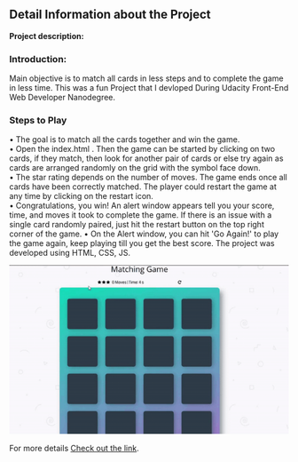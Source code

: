 ## Detail Information about the Project

**Project description:** 
  
 ### Introduction: 
 
 Main objective is to match all cards in less steps and to complete the game in less time. This was a fun Project that I devloped During Udacity Front-End Web Developer Nanodegree. 


### Steps to Play 
• The goal is to match all the cards together and win the game.    
• Open the index.html . Then the game can be started by clicking on two cards, if they match, then look for another pair of cards or else try again as cards are arranged randomly on the grid with the symbol face down.    
• The star rating depends on the number of moves. The game ends once all cards have been correctly matched. The player could restart   the game at any time by clicking on the restart icon.    
• Congratulations, you win! An alert window appears tell you your score, time, and moves it took to complete the game. If there is            an issue with a single card randomly paired, just hit the restart button on the top right corner of the game.
• On the Alert window, you can hit 'Go Again!' to play the game again, keep playing till you get the best score.
The project was developed using HTML, CSS, JS.

 


![](images/game.gif)



For more details [Check out the link](https://github.com/smit-collab/Memory-Game).
